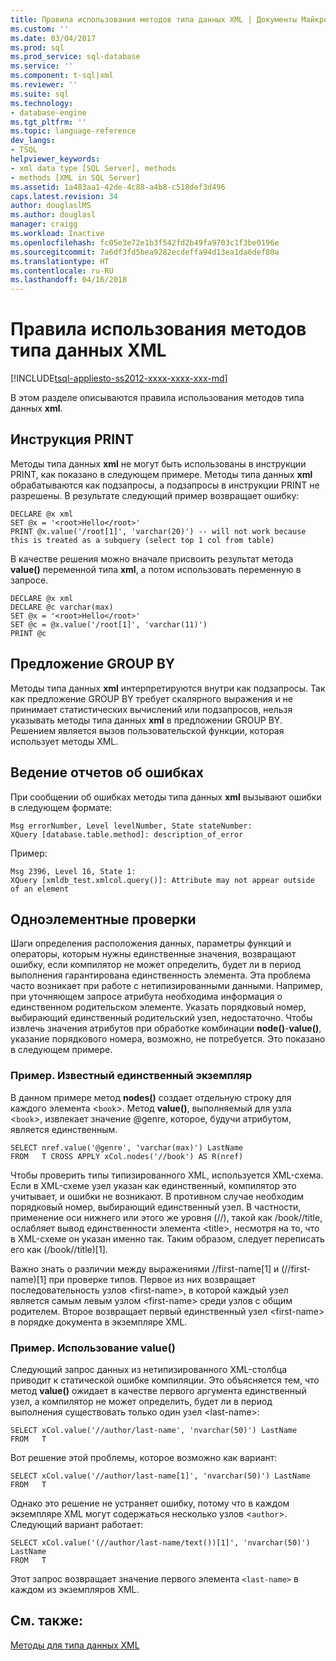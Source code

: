 ```yaml
---
title: Правила использования методов типа данных XML | Документы Майкрософт
ms.custom: ''
ms.date: 03/04/2017
ms.prod: sql
ms.prod_service: sql-database
ms.service: ''
ms.component: t-sql|xml
ms.reviewer: ''
ms.suite: sql
ms.technology:
- database-engine
ms.tgt_pltfrm: ''
ms.topic: language-reference
dev_langs:
- TSQL
helpviewer_keywords:
- xml data type [SQL Server], methods
- methods [XML in SQL Server]
ms.assetid: 1a483aa1-42de-4c88-a4b8-c518def3d496
caps.latest.revision: 34
author: douglaslMS
ms.author: douglasl
manager: craigg
ms.workload: Inactive
ms.openlocfilehash: fc05e3e72e1b3f542fd2b49fa9703c1f3be0196e
ms.sourcegitcommit: 7a6df3fd5bea9282ecdeffa94d13ea1da6def80a
ms.translationtype: HT
ms.contentlocale: ru-RU
ms.lasthandoff: 04/16/2018
---
```

# <a name="guidelines-for-using-xml-data-type-methods"></a>Правила использования методов типа данных XML
[!INCLUDE[tsql-appliesto-ss2012-xxxx-xxxx-xxx-md](../../includes/tsql-appliesto-ss2012-xxxx-xxxx-xxx-md.md)]

  В этом разделе описываются правила использования методов типа данных **xml**.  
  
## <a name="the-print-statement"></a>Инструкция PRINT  
 Методы типа данных **xml** не могут быть использованы в инструкции PRINT, как показано в следующем примере. Методы типа данных **xml** обрабатываются как подзапросы, а подзапросы в инструкции PRINT не разрешены. В результате следующий пример возвращает ошибку:  
  
```  
DECLARE @x xml  
SET @x = '<root>Hello</root>'  
PRINT @x.value('/root[1]', 'varchar(20)') -- will not work because this is treated as a subquery (select top 1 col from table)   
```  
  
 В качестве решения можно вначале присвоить результат метода **value()** переменной типа **xml**, а потом использовать переменную в запросе.  
  
```  
DECLARE @x xml  
DECLARE @c varchar(max)  
SET @x = '<root>Hello</root>'  
SET @c = @x.value('/root[1]', 'varchar(11)')  
PRINT @c                                                        
```  
  
## <a name="the-group-by-clause"></a>Предложение GROUP BY  
 Методы типа данных **xml** интерпретируются внутри как подзапросы. Так как предложение GROUP BY требует скалярного выражения и не принимает статистических вычислений или подзапросов, нельзя указывать методы типа данных **xml** в предложении GROUP BY. Решением является вызов пользовательской функции, которая использует методы XML.  
  
## <a name="reporting-errors"></a>Ведение отчетов об ошибках  
 При сообщении об ошибках методы типа данных **xml** вызывают ошибки в следующем формате:  
  
```  
Msg errorNumber, Level levelNumber, State stateNumber:  
XQuery [database.table.method]: description_of_error  
```  
  
 Пример:  
  
```  
Msg 2396, Level 16, State 1:  
XQuery [xmldb_test.xmlcol.query()]: Attribute may not appear outside of an element  
```  
  
## <a name="singleton-checks"></a>Одноэлементные проверки  
 Шаги определения расположения данных, параметры функций и операторы, которым нужны единственные значения, возвращают ошибку, если компилятор не может определить, будет ли в период выполнения гарантирована единственность элемента. Эта проблема часто возникает при работе с нетипизированными данными. Например, при уточняющем запросе атрибута необходима информация о единственном родительском элементе. Указать порядковый номер, выбирающий единственный родительский узел, недостаточно. Чтобы извлечь значения атрибутов при обработке комбинации **node()**-**value()**, указание порядкового номера, возможно, не потребуется. Это показано в следующем примере.  
  
### <a name="example-known-singleton"></a>Пример. Известный единственный экземпляр  
 В данном примере метод **nodes()** создает отдельную строку для каждого элемента <`book`>. Метод **value()**, выполняемый для узла <`book`>, извлекает значение @genre, которое, будучи атрибутом, является единственным.  
  
```  
SELECT nref.value('@genre', 'varchar(max)') LastName  
FROM   T CROSS APPLY xCol.nodes('//book') AS R(nref)  
```  
  
 Чтобы проверить типы типизированного XML, используется XML-схема. Если в XML-схеме узел указан как единственный, компилятор это учитывает, и ошибки не возникают. В противном случае необходим порядковый номер, выбирающий единственный узел. В частности, применение оси нижнего или этого же уровня (//), такой как /book//title, ослабляет вывод единственности элемента \<title>, несмотря на то, что в XML-схеме он указан именно так. Таким образом, следует переписать его как (/book//title)[1].  
  
 Важно знать о различии между выражениями //first-name[1] и (//first-name)[1] при проверке типов. Первое из них возвращает последовательность узлов \<first-name>, в которой каждый узел является самым левым узлом \<first-name> среди узлов с общим родителем. Второе возвращает первый единственный узел \<first-name> в порядке документа в экземпляре XML.  
  
### <a name="example-using-value"></a>Пример. Использование value()  
 Следующий запрос данных из нетипизированного XML-столбца приводит к статической ошибке компиляции. Это объясняется тем, что метод **value()** ожидает в качестве первого аргумента единственный узел, а компилятор не может определить, будет ли в период выполнения существовать только один узел \<last-name>:  
  
```  
SELECT xCol.value('//author/last-name', 'nvarchar(50)') LastName  
FROM   T  
```  
  
 Вот решение этой проблемы, которое возможно как вариант:  
  
```  
SELECT xCol.value('//author/last-name[1]', 'nvarchar(50)') LastName  
FROM   T  
```  
  
 Однако это решение не устраняет ошибку, потому что в каждом экземпляре XML могут содержаться несколько узлов <`author`>. Следующий вариант работает:  
  
```  
SELECT xCol.value('(//author/last-name/text())[1]', 'nvarchar(50)') LastName  
FROM   T  
```  
  
 Этот запрос возвращает значение первого элемента `<last-name>` в каждом из экземпляров XML.  
  
## <a name="see-also"></a>См. также:  
 [Методы для типа данных XML](../../t-sql/xml/xml-data-type-methods.md)  
  
  
